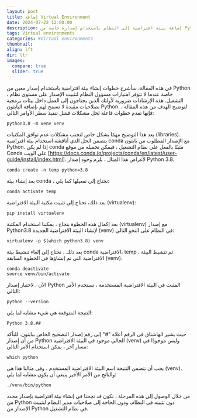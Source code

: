 ```yaml
---
layout: post
title: إضافة Virtual Environment
date: 2024-07-22 12:00:00
description: إضافة بيئة افتراضية إلى النظام باستخدام إصدارة خاصة من Python.
tags: Virtual environments
categories: #Virtual environments
thumbnail:
align: lft
dir: ltr
images:
  compare: true
  slider: true
---
```


في هذه المقالة، سأشرح خطوات إنشاء بيئة افتراضية باستخدام إصدار معين من Python ، خاصة عندما لا تتوفر امتيازات مسؤول النظام لتثبيت الإصدار على مستوى نظام التشغيل. هذه الإرشادات ضرورية لأولئك الذين يحتاجون إلى العمل داخل بيئات برمجية بصلاحيات مقيدة لا تسمح لهم بإضافة البايثون Python. لتوضيح الهدف من هذه المقالة ، فإنها تقدم خطوات فاعلة لحل مشكلات فشل تنفيذ سطر الأوامر التالي:

```
python3.8 -m venv venv
```

يعد هذا التوضيح مهمًا بشكل خاص لتجنب مشكلات عدم توافق المكتبات (libraries). يتضمن الحل الذي أناقشه استخدام بيئة افتراضية conda مع الإصدار المطلوب من بايثون Python. إذا لم يكن conda مثبتًا بالفعل على نظام التشغيل ، فيمكن تحميله من موقع Conda على الويب [https://docs.conda.io/projects/conda/en/latest/user-guide/install/index.html]. لأغراض هذا المثال ، يلزم وجود إصدار Python 3.8.

```
conda create -n temp python=3.8
```

بعد إنشاء بيئة conda ، نحتاج إلى تفعيلها كما يلي:

```
conda activate temp
```

بعد ذلك، نحتاج إلى تثبيت مكتبة البيئة الافتراضية (virtualenv):

```
pip install virtualenv
```

بعد إكمال هذه الخطوة بنجاح ، يمكننا استخدام المكتبة (virtualenv) مع إصدار Python3.8 لإنشاء البيئة الافتراضية الجديدة (venv) في النظام على النحو التالي:

```
virtualenv -p $(which python3.8) venv
```

بعد ذلك ، نحتاج إلى إلغاء تنشيط بيئة conda الافتراضية، temp ، ثم تنشيط البيئة الافتراضية التي تم إنشاؤها في الخطوة السابقة (venv).

```
conda deactivate
source venv/bin/activate
```

الآن ، لاختبار إصدار Python المثبت في البيئة الافتراضية المستخدمة ، نستخدم الأمر التالي:

```
python --version
```

النتيجة المتوقعة هي شيء مشابه لما يلي:

```
Python 3.8.##
```

حيث يشير الهاشتاق في الرقم أعلاه "#" إلى رقم إصدار التصحيح الخاص ببايثون.
للتأكد من أن إصدار Python الحالي موجود في البيئة الافتراضية (venv) وليس موجودًا في مسار آخر ، يمكن استخدام الأمر التالي:

```
which python
```

يجب أن تتضمن النتيجة اسم البيئة الافتراضية المستخدم ، وفي مثالنا هذا هي (venv).
والناتج من الأمر الأخير ينبغي أن يكون مشابه لما يلي:

```
./venv/bin/python
```

من خلال الوصول إلى هذه المرحلة ، نكون قد نجحنا في إنشاء بيئة افتراضية بإصدار محدد من Python دون تثبيته في النظام، ودون الحاجة إلى صلاحيات مدير النظام لتثبيت الإصدار من Python في نظام التشغيل.
